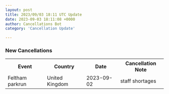 ```yaml
---
layout: post
title: 2023/09/03 18:11 UTC Update
date: 2023-09-03 18:11:08 +0000
author: Cancellations Bot
category: 'Cancellation Update'

---
```


<h3>New Cancellations</h3>
<div class='hscrollable'>
<table style='width: 100%'>
    <tr>
        <th>Event</th>
        <th>Country</th>
        <th>Date</th>
        <th>Cancellation Note</th>
    </tr>
    <tr>
        <td>Feltham parkrun</td>
        <td>United Kingdom</td>
        <td>2023-09-02</td>
        <td>staff shortages</td>
    </tr>
</table>
</div>
